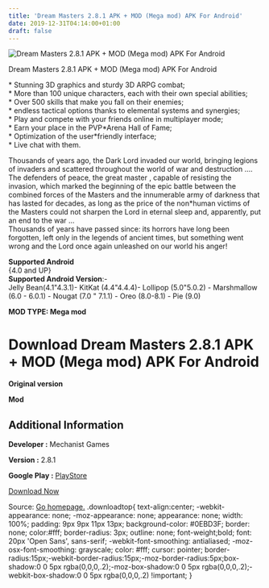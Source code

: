 ```yaml
---
title: 'Dream Masters 2.8.1 APK + MOD (Mega mod) APK For Android'
date: 2019-12-31T04:14:00+01:00
draft: false
---
```


![Dream Masters 2.8.1 APK + MOD (Mega mod) APK For Android](https://i0.wp.com/apkhome.net/wp-content/uploads/2019/11/Dream-Masters.png "Dream Masters 2.8.1 APK + MOD (Mega mod) APK For Android")

  

Dream Masters 2.8.1 APK + MOD (Mega mod) APK For Android

\* Stunning 3D graphics and sturdy 3D ARPG combat;  
\* More than 100 unique characters, each with their own special abilities;  
\* Over 500 skills that make you fall on their enemies;  
\* endless tactical options thanks to elemental systems and synergies;  
\* Play and compete with your friends online in multiplayer mode;  
\* Earn your place in the PVP\*Arena Hall of Fame;  
\* Optimization of the user\*friendly interface;  
\* Live chat with them.

Thousands of years ago, the Dark Lord invaded our world, bringing legions of invaders and scattered throughout the world of war and destruction .... The defenders of peace, the great master , capable of resisting the invasion, which marked the beginning of the epic battle between the combined forces of the Masters and the innumerable army of darkness that has lasted for decades, as long as the price of the non\*human victims of the Masters could not sharpen the Lord in eternal sleep and, apparently, put an end to the war ...  
Thousands of years have passed since: its horrors have long been forgotten, left only in the legends of ancient times, but something went wrong and the Lord once again unleashed on our world his anger!

**Supported Android**  
{4.0 and UP}  
**Supported Android Version**:-  
Jelly Bean(4.1"4.3.1)- KitKat (4.4"4.4.4)- Lollipop (5.0"5.0.2) - Marshmallow (6.0 - 6.0.1) - Nougat (7.0 " 7.1.1) - Oreo (8.0-8.1) - Pie (9.0)

**MOD TYPE: Mega mod**

Download Dream Masters 2.8.1 APK + MOD (Mega mod) APK For Android
=================================================================

**Original version**

**Mod**

Additional Information
----------------------

**Developer :** Mechanist Games

**Version :** 2.8.1

**Google Play :** [PlayStore](https://play.google.com/store/apps/details?id=com.mechanist.google.masterasnov)

  

[Download Now](https://store4app.co/post/dream-masters-2-8-1-apk-mod-mega-mod-apk-for-android_1573929806)

  
Source: [Go homepage.](https://store4app.co/post/dream-masters-2-8-1-apk-mod-mega-mod-apk-for-android_1573929806) .downloadtop{ text-align:center; -webkit-appearance: none; -moz-appearance: none; appearance: none; width: 100%; padding: 9px 9px 11px 13px; background-color: #0EBD3F; border: none; color:#fff; border-radius: 3px; outline: none; font-weight;bold; font: 20px 'Open Sans', sans-serif; -webkit-font-smoothing: antialiased; -moz-osx-font-smoothing: grayscale; color: #fff; cursor: pointer; border-radius:15px;-webkit-border-radius:15px;-moz-border-radius:5px;box-shadow:0 0 5px rgba(0,0,0,.2);-moz-box-shadow:0 0 5px rgba(0,0,0,.2);-webkit-box-shadow:0 0 5px rgba(0,0,0,.2) !important; }